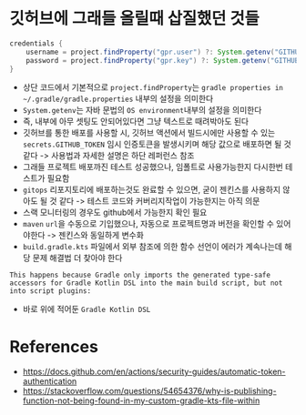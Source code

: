 # 깃허브에 그래들 올릴때 삽질했던 것들

``` gradle
credentials {
    username = project.findProperty("gpr.user") ?: System.getenv("GITHUB_USERNAME")
    password = project.findProperty("gpr.key") ?: System.getenv("GITHUB_TOKEN")
}
```
- 상단 코드에서 기본적으로 `project.findProperty`는 `gradle properties in ~/.gradle/gradle.properties` 내부의 설정을 의미한다
- `System.getenv`는 자바 문법의 `OS environment`내부의 설정을 의미한다
- 즉, 내부에 아무 셋팅도 안되어있다면 그냥 텍스트로 때려박아도 된다
- 깃허브를 통한 배포를 사용할 시, 깃허브 액션에서 빌드시에만 사용할 수 있는 `secrets.GITHUB_TOKEN` 임시 인증토큰을 발생시키며 해당 값으로 배포하면 될 것 같다 -> 사용법과 자세한 설명은 하단 레퍼런스 참조
- 그래들 프로젝트 배포까진 테스트 성공했으나, 임폴트로 사용가능한지 다시한번 테스트가 필요함
- `gitops` 리포지토리에 배포하는것도 완료할 수 있으면, 굳이 젠킨스를 사용하지 않아도 될 것 같다 -> 테스트 코드와 커버리지작업이 가능한지는 아직 의문
- 스랙 모니터링의 경우도 github에서 가능한지 확인 필요
- `maven` `url`을 수동으로 기입했으나, 자동으로 프로젝트명과 버전을 확인할 수 있어야한다 -> 젠킨스와 동일하게 변수화
- `build.gradle.kts` 파일에서 외부 참조에 의한 함수 선언이 에러가 계속나는데 해당 문제 해결법 더 찾아야 한다
```
This happens because Gradle only imports the generated type-safe accessors for Gradle Kotlin DSL into the main build script, but not into script plugins:
```
- 바로 위에 적어둔 `Gradle Kotlin DSL` 

# References
- https://docs.github.com/en/actions/security-guides/automatic-token-authentication
- https://stackoverflow.com/questions/54654376/why-is-publishing-function-not-being-found-in-my-custom-gradle-kts-file-within